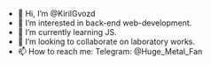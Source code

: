 - 👋 Hi, I’m @KirilGvozd
- 👀 I’m interested in back-end web-development.
- 🌱 I’m currently learning JS.
- 💞️ I’m looking to collaborate on laboratory works.
- 📫 How to reach me: Telegram: @Huge_Metal_Fan

<!---
KirilGvozd/KirilGvozd is a ✨ special ✨ repository because its `README.md` (this file) appears on your GitHub profile.
You can click the Preview link to take a look at your changes.
--->
